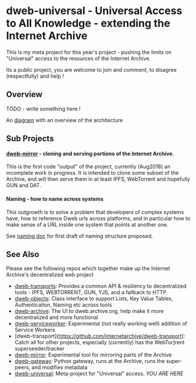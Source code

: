 # dweb-universal - Universal Access to All Knowledge - extending the Internet Archive

This is my meta project for this year's project - 
pushing the limits on "Universal" access to the resources of the Internet Archive. 

Its a public project, you are welcome to join and comment, to disagree (respectfully) and help ! 

## Overview 
TODO - write something here ! 

An [diagram](https://github.com/mitra42/dweb-universal/blob/master/Dweb%20Universal%20architecture.pdf) 
with an overview of the architecture 

## Sub Projects

#### [dweb-mirror](https://github.com/internetarchive/dweb-mirror) - cloning and serving portions of the Internet Archive.

This is the first code "output" of the project, currently (Aug2018) an incomplete work in progress. 
It is intended to clone some subset of the Archive, and will then serve them in at least IPFS, WebTorrent and hopefully GUN and DAT.

#### Naming - how to name across systems

This outgrowth is to solve a problem that developers of complex systems have, how to reference Dweb urls across platforms,
and in particular how to make sense of a URL inside one system that points at another one.

See [naming doc](https://github.com/mitra42/dweb-universal/blob/master/naming.md) for first draft of naming structure proposed.

## See Also

Please see the following repos which together make up the Internet Archive's decentralized web project

* [dweb-transports](https://github.com/internetarchive/dweb-transports): Provides a common API & resiliency to decentralized tools - IPFS, WEBTORRENT, GUN, YJS, and a fallback to HTTP. 
* [dweb-objects](https://github.com/internetarchive/dweb-objects): Class interface to support Lists, Key Value Tables, Authentication, Naming etc across tools
* [dweb-archive](https://github.com/internetarchive/dweb-archive): The UI to dweb.archive.org, help make it more decentralized and more functional
* [dweb-serviceworker](https://github.com/internetarchive/dweb-serviceworker): Experimental (not really working well) addition of Service Workers
* [dweb-transport](https://github.com/internetarchive/dweb-transport]: Catch all for other projects, especially (currently) has the WebTor]rent superseeder/tracker
* [dweb-mirror](https://github.com/internetarchive/dweb-mirror): Experimental tool for mirroring parts of the Archive
* [dweb-gateway](https://github.com/internetarchive/dweb-gateway): Python gateway, runs at the Archive, runs the super-peers, and modifies metadata
* [dweb-universal](https://github.com/mitra42/dweb-universal): Meta-project for "Universal" access. *YOU ARE HERE*

